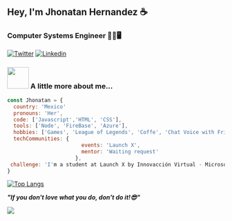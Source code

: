 <h2> Hey, I'm Jhonatan Hernandez ☕</h2>
<h3>Computer Systems Engineer ✌🏻🖥️</h3>

[![Twitter](https://img.shields.io/badge/Twitter-1DA1F2?style=for-the-badge&logo=twitter&logoColor=white)](https://twitter.com/johnhdzsar)
[![Linkedin](https://img.shields.io/badge/LinkedIn-0077B5?style=for-the-badge&logo=linkedin&logoColor=white)](https://www.linkedin.com/in/jhonatan-hdz-sarmiento-358467239/)

### <img src="https://i.imgur.com/Sjh7Cz5.png" width="50"> A little more about me...  

```javascript
const Jhonatan = {
  country: 'Mexico'
  pronouns: 'Her',
  code: ['Javascript','HTML', 'CSS'], 
  tools: ['Node', 'FireBase', 'Azure'],
  hobbies: ['Games', 'League of Legends', 'Coffe', 'Chat Voice with Friends'],
  techCommunities: {
                        events: 'Launch X',
                        mentor: 'Waiting request'
                      },
 challenge: 'I'm a student at Launch X by Innovacción Virtual - Microsoft a program for the next 3 months... '
}
```



[![Top Langs](https://github-readme-stats.vercel.app/api/top-langs/?username=JohnDaviz&layout=compact)](https://github.com/JohnDaviz/github-readme-stats)

<em><b> "If you don't love what you do, don't do it!😎"</b> </em>

![](https://i.pinimg.com/originals/3a/84/b7/3a84b728d0fd69b5d9ba23623e932d85.jpg)
